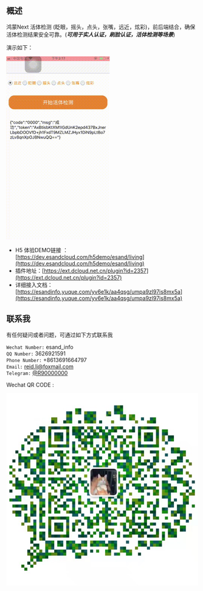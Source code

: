 ## 概述
鸿蒙Next 活体检测 (眨眼，摇头，点头，张嘴，远近，炫彩)，前后端结合，确保活体检测结果安全可靠。(***可用于实人认证，刷脸认证，活体检测等场景***)


演示如下：

![DEMO](imgs/demo.gif)


- H5 体验DEMO链接 ： [https://dev.esandcloud.com/h5demo/esand/living](https://dev.esandcloud.com/h5demo/esand/living)
- 插件地址：[https://ext.dcloud.net.cn/plugin?id=2357](https://ext.dcloud.net.cn/plugin?id=2357)
- 详细接入文档：[https://esandinfo.yuque.com/yv6e1k/aa4qsg/umpa9zl97is8mx5a](https://esandinfo.yuque.com/yv6e1k/aa4qsg/umpa9zl97is8mx5a)

## 联系我

有任何疑问或者问题，可通过如下方式联系我


`Wechat Number:` esand_info </br>
`QQ Number:` 3626921591 </br>
`Phone Number:` +8613691664797</br>
`Email:` reid.li@foxmail.com</br>
`Telegram:` [@R90000000](https://t.me/R90000000)</br>


Wechat QR CODE :

![QRCODE](imgs/qrcode.jpeg)
